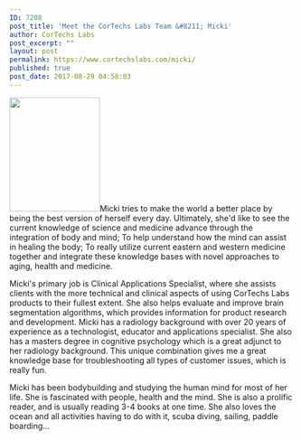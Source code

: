 ```yaml
---
ID: 7208
post_title: 'Meet the CorTechs Labs Team &#8211; Micki'
author: CorTechs Labs
post_excerpt: ""
layout: post
permalink: https://www.cortechslabs.com/micki/
published: true
post_date: 2017-08-29 04:58:03
---
```

<p style="text-align: left;"><a href="https://www.cortechslabs.com/wp-content/uploads/2017/07/Micki.jpg"><img class=" wp-image-7209 alignright" src="https://www.cortechslabs.com/wp-content/uploads/2017/07/Micki.jpg" alt="" width="160" height="202" /></a>Micki tries to make the world a better place by being the best version of herself every day. Ultimately, she'd like to see the current knowledge of science and medicine advance through the integration of body and mind; To help understand how the mind can assist in healing the body; To really utilize current eastern and western medicine together and integrate these knowledge bases with novel approaches to aging, health and medicine.</p>
Micki's primary job is Clinical Applications Specialist, where she assists clients with the more technical and clinical aspects of using CorTechs Labs products to their fullest extent. She also helps evaluate and improve brain segmentation algorithms, which provides information for product research and development. Micki has a radiology background with over 20 years of experience as a technologist, educator and applications specialist. She also has a masters degree in cognitive psychology which is a great adjunct to her radiology background. This unique combination gives me a great knowledge base for troubleshooting all types of customer issues, which is really fun.

Micki has been bodybuilding and studying the human mind for most of her life. She is fascinated with people, health and the mind. She is also a prolific reader, and is usually reading 3-4 books at one time. She also loves the ocean and all activities having to do with it, scuba diving, sailing, paddle boarding…